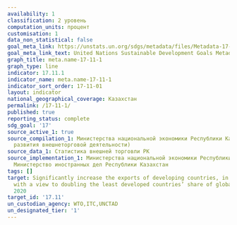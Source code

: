 ```yaml
---
availability: 1
classification: 2 уровень
computation_units: процент
customisation: 1
data_non_statistical: false
goal_meta_link: https://unstats.un.org/sdgs/metadata/files/Metadata-17-11-01.pdf
goal_meta_link_text: United Nations Sustainable Development Goals Metadata (pdf 468kB)
graph_title: meta.name-17-11-1
graph_type: line
indicator: 17.11.1
indicator_name: meta.name-17-11-1
indicator_sort_order: 17-11-01
layout: indicator
national_geographical_coverage: Казахстан
permalink: /17-11-1/
published: true
reporting_status: complete
sdg_goal: '17'
source_active_1: true
source_compilation_1: Министерства национальной экономики Республики Казахстан (Департамент
  развития внешнеторговой деятельности)
source_data_1: Статистика внешней торговли РК
source_implementation_1: Министерства национальной экономики Республики Казахстан,
  Министерство иностранных дел Республики Казахстан
tags: []
target: Significantly increase the exports of developing countries, in particular
  with a view to doubling the least developed countries’ share of global exports by
  2020
target_id: '17.11'
un_custodian_agency: WTO,ITC,UNCTAD
un_designated_tier: '1'
---
```

